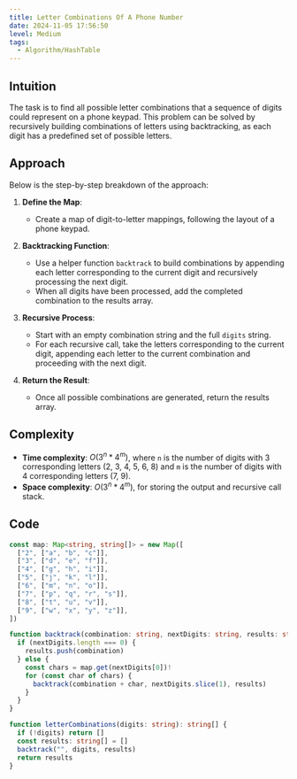 ```yaml
---
title: Letter Combinations Of A Phone Number
date: 2024-11-05 17:56:50
level: Medium
tags:  
  - Algorithm/HashTable
---
```


## Intuition

The task is to find all possible letter combinations that a sequence of digits could represent on a phone keypad. This problem can be solved by recursively building combinations of letters using backtracking, as each digit has a predefined set of possible letters.

## Approach

Below is the step-by-step breakdown of the approach:

1. **Define the Map**:
	- Create a map of digit-to-letter mappings, following the layout of a phone keypad.

2. **Backtracking Function**:
	- Use a helper function `backtrack` to build combinations by appending each letter corresponding to the current digit and recursively processing the next digit.
	- When all digits have been processed, add the completed combination to the results array.

3. **Recursive Process**:
	- Start with an empty combination string and the full `digits` string.
	- For each recursive call, take the letters corresponding to the current digit, appending each letter to the current combination and proceeding with the next digit.

4. **Return the Result**:
	- Once all possible combinations are generated, return the results array.

## Complexity

- **Time complexity**: $O(3^n*4^m)$, where `n` is the number of digits with 3 corresponding letters (2, 3, 4, 5, 6, 8) and `m` is the number of digits with 4 corresponding letters (7, 9).
- **Space complexity**: $O(3^n*4^m)$, for storing the output and recursive call stack.

## Code

```typescript
const map: Map<string, string[]> = new Map([
  ["2", ["a", "b", "c"]],
  ["3", ["d", "e", "f"]],
  ["4", ["g", "h", "i"]],
  ["5", ["j", "k", "l"]],
  ["6", ["m", "n", "o"]],
  ["7", ["p", "q", "r", "s"]],
  ["8", ["t", "u", "v"]],
  ["9", ["w", "x", "y", "z"]],
])

function backtrack(combination: string, nextDigits: string, results: string[]) {
  if (nextDigits.length === 0) {
    results.push(combination)
  } else {
    const chars = map.get(nextDigits[0])!
    for (const char of chars) {
      backtrack(combination + char, nextDigits.slice(1), results)
    }
  }
}

function letterCombinations(digits: string): string[] {
  if (!digits) return []
  const results: string[] = []
  backtrack("", digits, results)
  return results
}
```
